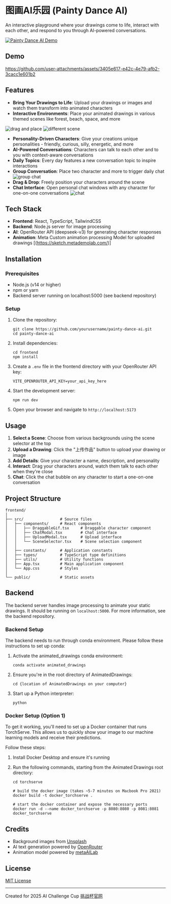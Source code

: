# 图画AI乐园 (Painty Dance AI)

An interactive playground where your drawings come to life, interact with each other, and respond to you through AI-powered conversations.

[![Painty Dance AI Demo](https://img.youtube.com/vi/VIDEO_ID/0.jpg)](https://www.youtube.com/watch?v=dVhpT-ZqagE)

## Demo

https://github.com/user-attachments/assets/3405e617-e42c-4e79-afb2-3cacc1e601b2


## Features


- **Bring Your Drawings to Life**: Upload your drawings or images and watch them transform into animated characters
- **Interactive Environments**: Place your animated drawings in various themed scenes like forest, beach, space, and more

![drag and place](./ct.gif)
![different scene](./image1.jpg)
- **Personality-Driven Characters**: Give your creations unique personalities - friendly, curious, silly, energetic, and more
- **AI-Powered Conversations**: Characters can talk to each other and to you with context-aware conversations
- **Daily Topics**: Every day features a new conversation topic to inspire interactions
- **Group Conversation**: Place two character and more to trigger daily chat
![group chat](./image2.png)
- **Drag & Drop**: Freely position your characters around the scene
- **Chat Interface**: Open personal chat windows with any character for one-on-one conversations
![chat](./image.png)
## Tech Stack

- **Frontend**: React, TypeScript, TailwindCSS
- **Backend**: Node.js server for image processing
- **AI**: OpenRouter API (deepseek-v3) for generating character responses
- **Animation**: Meta Custom animation processing Model for uploaded drawings [(https://sketch.metademolab.com/)]

## Installation

### Prerequisites

- Node.js (v14 or higher)
- npm or yarn
- Backend server running on localhost:5000 (see backend repository)

### Setup

1. Clone the repository:
   ```
   git clone https://github.com/yourusername/painty-dance-ai.git
   cd painty-dance-ai
   ```

2. Install dependencies:
   ```
   cd frontend
   npm install
   ```

3. Create a `.env` file in the frontend directory with your OpenRouter API key:
   ```
   VITE_OPENROUTER_API_KEY=your_api_key_here
   ```

4. Start the development server:
   ```
   npm run dev
   ```

5. Open your browser and navigate to `http://localhost:5173`

## Usage

1. **Select a Scene**: Choose from various backgrounds using the scene selector at the top
2. **Upload a Drawing**: Click the "上传作品" button to upload your drawing or image
3. **Add Details**: Give your character a name, description, and personality
4. **Interact**: Drag your characters around, watch them talk to each other when they're close
5. **Chat**: Click the chat bubble on any character to start a one-on-one conversation

## Project Structure

```
frontend/
│
├── src/                # Source files
│   ├── components/     # React components
│   │   ├── DraggableGif.tsx     # Draggable character component
│   │   ├── ChatModal.tsx        # Chat interface
│   │   ├── UploadModal.tsx      # Upload interface 
│   │   └── SceneSelector.tsx    # Scene selection component
│   │
│   ├── constants/      # Application constants
│   ├── types/          # TypeScript type definitions
│   ├── utils/          # Utility functions
│   ├── App.tsx         # Main application component
│   └── App.css         # Styles
│
└── public/             # Static assets
```

## Backend

The backend server handles image processing to animate your static drawings. It should be running on `localhost:5000`. For more information, see the backend repository.

### Backend Setup

The backend needs to run through conda environment. Please follow these instructions to set up conda:

1. Activate the animated_drawings conda environment:
   ```
   conda activate animated_drawings
   ```

2. Ensure you're in the root directory of AnimatedDrawings:
   ```
   cd {location of AnimatedDrawings on your computer}
   ```

3. Start up a Python interpreter:
   ```
   python
   ```

### Docker Setup (Option 1)

To get it working, you'll need to set up a Docker container that runs TorchServe. This allows us to quickly show your image to our machine learning models and receive their predictions.

Follow these steps:

1. Install Docker Desktop and ensure it's running
2. Run the following commands, starting from the Animated Drawings root directory:

   ```
   cd torchserve

   # build the docker image (takes ~5-7 minutes on Macbook Pro 2021)
   docker build -t docker_torchserve .

   # start the docker container and expose the necessary ports
   docker run -d --name docker_torchserve -p 8080:8080 -p 8081:8081 docker_torchserve
   ```

## Credits

- Background images from [Unsplash](https://unsplash.com/)
- AI text generation powered by [OpenRouter](https://openrouter.ai/)
- Animation model powered by [metaAILab](https://sketch.metademolab.com/#)
## License

[MIT License](LICENSE)

---

Created for 2025 AI Challenge Cup [挑战杯官网](https://www.tiaozhanbei.net/)
